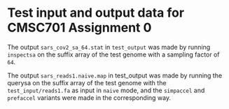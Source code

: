 # Test input and output data for CMSC701 Assignment 0

The output `sars_cov2_sa_64.stat` in `test_output` was made by running `inspectsa` on the suffix array of the test genome with a sampling factor of `64`.

The output `sars_reads1.naive.map` in test_output was made by running the querysa on the suffix array of the test genome with the `test_input/reads1.fa` as input in `naive` mode, and the `simpaccel` and `prefaccel` variants were made in the corresponding way.

